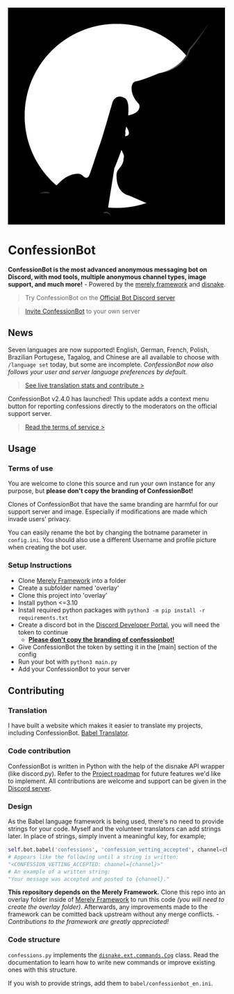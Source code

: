 ![ConfessionBot Logo](profile.png)
# ConfessionBot
**ConfessionBot is the most advanced anonymous messaging bot on Discord, with mod tools, multiple anonymous channel types, image support, and much more!** - Powered by the [merely framework](https://github.com/MerelyServices/Merely-Framework) and [disnake](https://github.com/DisnakeDev/disnake).

> Try ConfessionBot on the [Official Bot Discord server](https://discord.gg/wfKx24kDUR)

> [Invite ConfessionBot](https://discord.com/oauth2/authorize?client_id=952453311703941170&permissions=0&scope=bot%20applications.commands) to your own server

## News
Seven languages are now supported! English, German, French, Polish, Brazilian Portugese, Tagalog, and Chinese are all available to choose with `/language set` today, but some are incomplete. *ConfessionBot now also follows your user and server language preferences by default.*
> [See live translation stats and contribute >](https://translate.yiays.com)

ConfessionBot v2.4.0 has launched! This update adds a context menu button for reporting confessions directly to the moderators on the official support server.
> [Read the terms of service >](https://yiays.com/blog/confession-bot-a-side-project/#terms-of-service)

## Usage

### Terms of use
You are welcome to clone this source and run your own instance for any purpose, but **please don't copy the branding of ConfessionBot!**

Clones of ConfessionBot that have the same branding are harmful for our support server and image. Especially if modifications are made which invade users' privacy.

You can easily rename the bot by changing the botname parameter in `config.ini`. You should also use a different Username and profile picture when creating the bot user.

### Setup Instructions
 - Clone [Merely Framework](https://github.com/MerelyServices/Merely-Framework) into a folder
 - Create a subfolder named 'overlay'
 - Clone this project into 'overlay'
 - Install python <=3.10
 - Install required python packages with `python3 -m pip install -r requirements.txt`
 - Create a discord bot in the [Discord Developer Portal](https://discordapp.com/developers/applications/), you will need the token to continue
    - **[Please don't copy the branding of confessionbot!](#Terms-of-use)**
 - Give ConfessionBot the token by setting it in the [main] section of the config
 - Run your bot with `python3 main.py`
 - Add your ConfessionBot to your server

## Contributing
### Translation
I have built a website which makes it easier to translate my projects, including ConfessionBot. [Babel Translator](https://translate.yiays.com).

### Code contribution
ConfessionBot is written in Python with the help of the disnake API wrapper (like discord.py). Refer to the [Project roadmap](https://github.com/yiays/ConfessionBot-2.0/projects/1) for future features we'd like to implement. All contributions are welcome and support can be given in the [Discord server](https://discord.gg/wfKx24kDUR).

### Design
As the Babel language framework is being used, there's no need to provide strings for your code. Myself and the volunteer translators can add strings later. In place of strings, simply invent a meaningful key, for example;

```py
self.bot.babel('confessions', 'confession_vetting_accepted', channel=channel.mention)
# Appears like the following until a string is written:
"<CONFESSION_VETTING_ACCEPTED: channel={channel}>"
# An example of a written string:
"Your message was accepted and posted to {channel}."
```

**This repository depends on the Merely Framework.** Clone this repo into an overlay folder inside of [Merely Framework](https://github.com/MerelyServices/Merely-Framework) to run this code *(you will need to create the overlay folder)*. Afterwards, any improvements made to the framework can be comitted back upstream without any merge conflicts. *- Contributions to the framework are greatly appreciated!*

### Code structure
`confessions.py` implements the [`disnake.ext.commands.Cog`](https://docs.disnake.dev/en/latest/ext/commands/api.html#cog) class. Read the documentation to learn how to write new commands or improve existing ones with this structure.

If you wish to provide strings, add them to `babel/confessionbot_en.ini`.